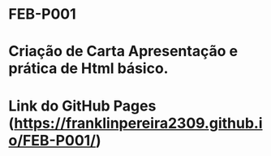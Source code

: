 # FEB-P001
# Criação de Carta Apresentação e prática de Html básico.

# Link do GitHub Pages (https://franklinpereira2309.github.io/FEB-P001/)
